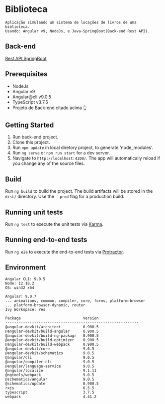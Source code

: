 # Biblioteca

    Aplicação simulando um sistema de locações de livros de uma biblioteca.
    Usando: Angular v9, NodeJs, e Java-SpringBoot(Back-end Rest API).

## Back-end
[Rest API SpringBoot](https://github.com/gildo-farias/API-Rest_SpringBoot)

## Prerequisites
- NodeJs
- Angular v9
- Angular@cli v9.0.5
- TypeScript v3.7.5
- Projeto de Back-end citado acima :point_up_2:

## Getting Started
1. Run back-end project.
2. Clone this project.
3. Run `npm update` in local diretory project, to generate 'node_modules'.
4. Run `ng serve` or `npm run start` for a dev server.
5. Navigate to `http://localhost:4200/`. The app will automatically reload if you change any of the source files.

## Build
Run `ng build` to build the project. The build artifacts will be stored in the `dist/` directory. Use the `--prod` flag for a production build.

## Running unit tests
Run `ng test` to execute the unit tests via [Karma](https://karma-runner.github.io).

## Running end-to-end tests
Run `ng e2e` to execute the end-to-end tests via [Protractor](http://www.protractortest.org/).

## Environment

    Angular CLI: 9.0.5
    Node: 12.18.2
    OS: win32 x64

    Angular: 9.0.7
    ... animations, common, compiler, core, forms, platform-browser
    ... platform-browser-dynamic, router
    Ivy Workspace: Yes

    Package                            Version
    ------------------------------------------------------------
    @angular-devkit/architect          0.900.5
    @angular-devkit/build-angular      0.900.5
    @angular-devkit/build-ng-packagr   0.900.5
    @angular-devkit/build-optimizer    0.900.5
    @angular-devkit/build-webpack      0.900.5
    @angular-devkit/core               9.0.5
    @angular-devkit/schematics         9.0.5
    @angular/cli                       9.0.5
    @angular/compiler-cli              9.0.5
    @angular/language-service          9.0.5
    @angular/localize                  9.1.11
    @ngtools/webpack                   9.0.5
    @schematics/angular                9.0.5
    @schematics/update                 0.900.5
    rxjs                               6.5.5
    typescript                         3.7.5
    webpack                            4.41.2
